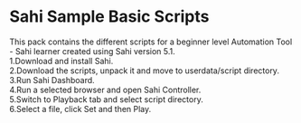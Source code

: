 # Sahi Sample Basic Scripts

This pack contains the different scripts for a beginner level Automation Tool - Sahi learner created using Sahi version 5.1.</br>
1.Download and install Sahi.</br>
2.Download the scripts, unpack it and move to userdata/script directory.</br>
3.Run Sahi Dashboard.<br/>
4.Run a selected browser and open Sahi Controller.<br/>
5.Switch to Playback tab and select script directory.<br/>
6.Select a file, click Set and then Play.<br/>
